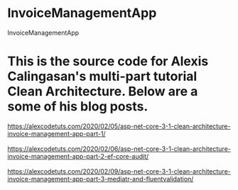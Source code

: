 # InvoiceManagementApp
InvoiceManagementApp

# This is the source code for Alexis Calingasan's multi-part tutorial Clean Architecture. Below are a some of his blog posts.
https://alexcodetuts.com/2020/02/05/asp-net-core-3-1-clean-architecture-invoice-management-app-part-1/<br/><br/>
https://alexcodetuts.com/2020/02/06/asp-net-core-3-1-clean-architecture-invoice-management-app-part-2-ef-core-audit/<br/><br/>
https://alexcodetuts.com/2020/02/09/asp-net-core-3-1-clean-architecture-invoice-management-app-part-3-mediatr-and-fluentvalidation/<br/><br/>
